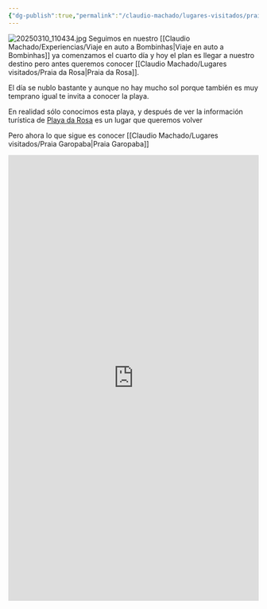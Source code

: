 ```yaml
---
{"dg-publish":true,"permalink":"/claudio-machado/lugares-visitados/praia-da-rosa/"}
---
```


![20250310_110434.jpg](/img/user/Personal/Im%C3%A1genes/20250310_110434.jpg)
Seguimos en nuestro [[Claudio Machado/Experiencias/Viaje en auto a Bombinhas\|Viaje en auto a Bombinhas]] ya comenzamos el cuarto día y hoy el plan es llegar a nuestro destino pero antes queremos conocer [[Claudio Machado/Lugares visitados/Praia da Rosa\|Praia da Rosa]].

El día se nublo bastante y aunque no hay mucho sol porque también es muy temprano igual te invita a conocer la playa.

En realidad sólo conocimos esta playa,  y después de ver la información turística de [Playa da Rosa](https://idolink.com.br/mapaturisticorosaeibiraquera2024) es un lugar que queremos volver 

Pero ahora lo que sigue es conocer [[Claudio Machado/Lugares visitados/Praia Garopaba\|Praia Garopaba]]


<div style="position: relative; width: 100%; padding-bottom: 177.78%; height: 0; overflow: hidden;">
  <iframe 
    style="position: absolute; top: 0; left: 0; width: 100%; height: 100%;" 
    src="https://youtube.com/embed/epSpyvuv4uA" 
    frameborder="0" allowfullscreen>
  </iframe>
</div>